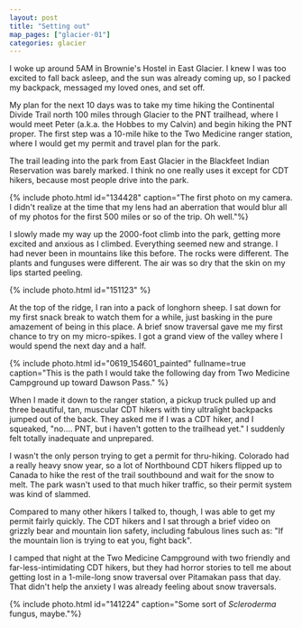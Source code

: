 ```yaml
---
layout: post
title: "Setting out"
map_pages: ["glacier-01"]
categories: glacier
---
```


I woke up around 5AM in Brownie's Hostel in East Glacier. I knew I was too
excited to fall back asleep, and the sun was already coming up, so I packed my
backpack, messaged my loved ones, and set off.

My plan for the next 10 days was to take my time hiking the Continental Divide
Trail north 100 miles through Glacier to the PNT trailhead, where I would meet
Peter (a.k.a. the Hobbes to my Calvin) and begin hiking the PNT proper. The
first step was a 10-mile hike to the Two Medicine ranger station, where I would
get my permit and travel plan for the park.

The trail leading into the park from East Glacier in the Blackfeet Indian
Reservation was barely marked. I think no one really uses it except for CDT
hikers, because most people drive into the park.

{% include photo.html id="134428" caption="The first photo on my camera. I didn't realize at the time that my lens had an aberration that would blur all of my photos for the first 500 miles or so of the trip. Oh well."%}

I slowly made my way up the 2000-foot climb into the park, getting more excited
and anxious as I climbed. Everything seemed new and strange. I had never been in
mountains like this before. The rocks were different. The plants and funguses
were different. The air was so dry that the skin on my lips started peeling.

{% include photo.html id="151123" %}

At the top of the ridge, I ran into a pack of longhorn sheep. I sat down for my
first snack break to watch them for a while, just basking in the pure amazement
of being in this place. A brief snow traversal gave me my first chance to try on
my micro-spikes. I got a grand view of the valley where I would spend the next
day and a half.


{% include photo.html id="0619_154601_painted" fullname=true caption="This is the path I would take the following day from Two Medicine Campground up toward Dawson Pass." %}


When I made it down to the ranger station, a pickup truck pulled up and three
beautiful, tan, muscular CDT hikers with tiny ultralight backpacks jumped out of
the back. They asked me if I was a CDT hiker, and I squeaked, "no.... PNT, but i
haven't gotten to the trailhead yet." I suddenly felt totally inadequate and
unprepared.

I wasn't the only person trying to get a permit for thru-hiking. Colorado had a
really heavy snow year, so a lot of Northbound CDT hikers flipped up to Canada
to hike the rest of the trail southbound and wait for the snow to melt.  The
park wasn't used to that much hiker traffic, so their permit system was kind of
slammed.

Compared to many other hikers I talked to, though, I was able to get my permit
fairly quickly. The CDT hikers and I sat through a brief video on grizzly bear
and mountain lion safety, including fabulous lines such as: "If the mountain
lion is trying to eat you, fight back".

I camped that night at the Two Medicine Campground with two friendly and
far-less-intimidating CDT hikers, but they had horror stories to tell me about
getting lost in a 1-mile-long snow traversal over Pitamakan pass that day. That
didn't help the anxiety I was already feeling about snow traversals.

{% include photo.html id="141224" caption="Some sort of <i>Scleroderma</i> fungus, maybe."%}

